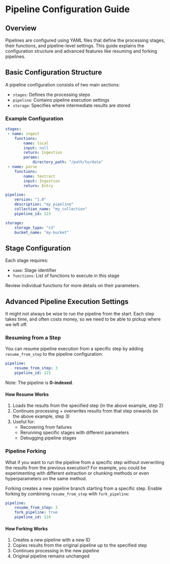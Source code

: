 # Pipeline Configuration Guide

## Overview
Pipelines are configured using YAML files that define the processing stages, their functions, and pipeline-level settings. This guide explains the configuration structure and advanced features like resuming and forking pipelines.

## Basic Configuration Structure

A pipeline configuration consists of two main sections:

- `stages`: Defines the processing steps
- `pipeline`: Contains pipeline execution settings
- `storage`: Specifies where intermediate results are stored

### Example Configuration

```yaml
stages:
 - name: ingest
    functions:
        name: local
        input: null
        return: Ingestion
        params:
            directory_path: "/path/to/data"
 - name: parse
    functions:
        name: textract
        input: Ingestion
        return: Entry

pipeline:
    version: "1.0"
    description: "my_pipeline"
    collection_name: "my_collection"
    pipeline_id: 123

storage:
    storage_type: "s3"
    bucket_name: "my-bucket"
```


## Stage Configuration

Each stage requires:

- `name`: Stage identifier
- `functions`: List of functions to execute in this stage

Review individual functions for more details on their parameters.

## Advanced Pipeline Execution Settings

It might not always be wise to run the pipeline from the start. Each step takes time, and often costs money, so we need to be able to pickup where we left off.

### Resuming from a Step

You can resume pipeline execution from a specific step by adding `resume_from_step` to the pipeline configuration:

```yaml
pipeline:
    resume_from_step: 3
    pipeline_id: 123
```
Note: The pipeline is **0-indexed**.

#### How Resume Works
1. Loads the results from the specified step (in the above example, step 2)
2. Continues processing + overwrites results from that step onwards (in the above example, step 3)
3. Useful for:
   - Recovering from failures
   - Rerunning specific stages with different parameters
   - Debugging pipeline stages

### Pipeline Forking

What if you want to run the pipeline from a specific step without overwriting the results from the previous execution? For example, you could be experimenting with different extraction or chunking methods or even hyperparameters on the same method.

Forking creates a new pipeline branch starting from a specific step. Enable forking by combining `resume_from_step` with `fork_pipeline`:

```yaml
pipeline:
    resume_from_step: 3
    fork_pipeline: true
    pipeline_id: 124
```

#### How Forking Works

1. Creates a new pipeline with a new ID
2. Copies results from the original pipeline up to the specified step
3. Continues processing in the new pipeline
4. Original pipeline remains unchanged